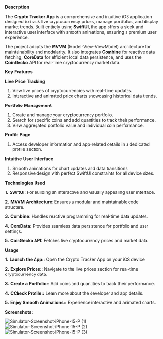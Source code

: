 **Description**

The **Crypto Tracker App** is a comprehensive and intuitive iOS application designed to track live cryptocurrency prices, manage portfolios, and display market trends. Built entirely using **SwiftUI**, the app offers a sleek and interactive user interface with smooth animations, ensuring a premium user experience.

The project adopts the **MVVM** (Model-View-ViewModel) architecture for maintainability and modularity. It also integrates **Combine** for reactive data fetching, **CoreData** for efficient local data persistence, and uses the **CoinGecko** API for real-time cryptocurrency market data.



**Key** **Features**

**Live** **Price** **Tracking**

1. View live prices of cryptocurrencies with real-time updates.
2. Interactive and animated price charts showcasing historical data trends.
   
**Portfolio** **Management**
1. Create and manage your cryptocurrency portfolio.
2. Search for specific coins and add quantities to track their performance.
3. View aggregated portfolio value and individual coin performance.
   
**Profile** **Page**
1. Access developer information and app-related details in a dedicated profile section.

**Intuitive** **User** **Interface**
1. Smooth animations for chart updates and data transitions.
2. Responsive design with perfect SwiftUI constraints for all device sizes.




**Technologies** **Used**

**1.** **SwiftUI**: For building an interactive and visually appealing user interface.

**2.** **MVVM** **Architecture**: Ensures a modular and maintainable code structure.

**3.** **Combine**: Handles reactive programming for real-time data updates.

**4.** **CoreData:** Provides seamless data persistence for portfolio and user settings.

**5.** **CoinGecko API:** Fetches live cryptocurrency prices and market data.




**Usage**

**1.** **Launch the App:**: Open the Crypto Tracker App on your iOS device.

**2.** **Explore Prices:**: Navigate to the live prices section for real-time cryptocurrency data.

**3.** **Create a Portfolio:**: Add coins and quantities to track their performance.

**4.** **CCheck Profile::** Learn more about the developer and app details.

**5.** **Enjoy Smooth Animations::** Experience interactive and animated charts.


**Screenshots:**


![Simulator-Screenshot-iPhone-15-P (1)](https://github.com/user-attachments/assets/67109c26-9126-4792-884a-4a5d86b3e42c)
![Simulator-Screenshot-iPhone-15-P (2)](https://github.com/user-attachments/assets/ab86ab43-c4a9-4d9b-9438-5bbf7095dbe8)
![Simulator-Screenshot-iPhone-15-P (3)](https://github.com/user-attachments/assets/f7211d04-0f3f-42d0-9d62-f27d0b9452cf)



